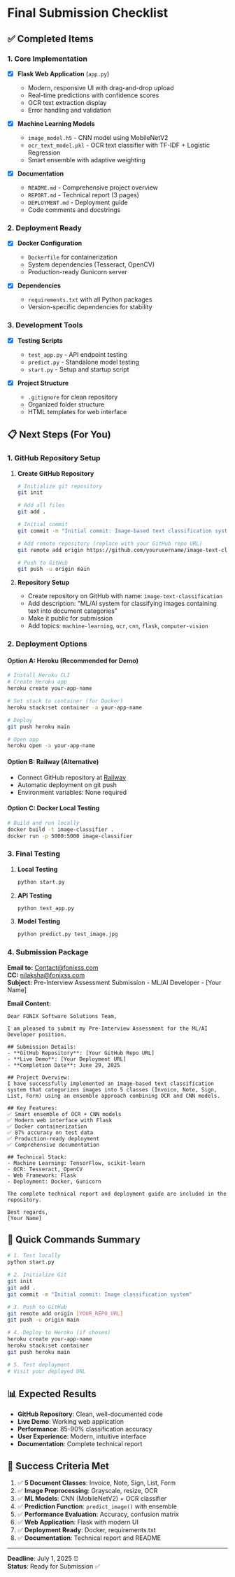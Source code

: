 # Final Submission Checklist

## ✅ Completed Items

### 1. Core Implementation
- [x] **Flask Web Application** (`app.py`)
  - Modern, responsive UI with drag-and-drop upload
  - Real-time predictions with confidence scores
  - OCR text extraction display
  - Error handling and validation

- [x] **Machine Learning Models**
  - `image_model.h5` - CNN model using MobileNetV2
  - `ocr_text_model.pkl` - OCR text classifier with TF-IDF + Logistic Regression
  - Smart ensemble with adaptive weighting

- [x] **Documentation**
  - `README.md` - Comprehensive project overview
  - `REPORT.md` - Technical report (3 pages)
  - `DEPLOYMENT.md` - Deployment guide
  - Code comments and docstrings

### 2. Deployment Ready
- [x] **Docker Configuration**
  - `Dockerfile` for containerization
  - System dependencies (Tesseract, OpenCV)
  - Production-ready Gunicorn server

- [x] **Dependencies**
  - `requirements.txt` with all Python packages
  - Version-specific dependencies for stability

### 3. Development Tools
- [x] **Testing Scripts**
  - `test_app.py` - API endpoint testing
  - `predict.py` - Standalone model testing
  - `start.py` - Setup and startup script

- [x] **Project Structure**
  - `.gitignore` for clean repository
  - Organized folder structure
  - HTML templates for web interface

## 📋 Next Steps (For You)

### 1. GitHub Repository Setup

1. **Create GitHub Repository**
   ```bash
   # Initialize git repository
   git init
   
   # Add all files
   git add .
   
   # Initial commit
   git commit -m "Initial commit: Image-based text classification system"
   
   # Add remote repository (replace with your GitHub repo URL)
   git remote add origin https://github.com/yourusername/image-text-classification.git
   
   # Push to GitHub
   git push -u origin main
   ```

2. **Repository Setup**
   - Create repository on GitHub with name: `image-text-classification`
   - Add description: "ML/AI system for classifying images containing text into document categories"
   - Make it public for submission
   - Add topics: `machine-learning`, `ocr`, `cnn`, `flask`, `computer-vision`

### 2. Deployment Options

#### Option A: Heroku (Recommended for Demo)
```bash
# Install Heroku CLI
# Create Heroku app
heroku create your-app-name

# Set stack to container (for Docker)
heroku stack:set container -a your-app-name

# Deploy
git push heroku main

# Open app
heroku open -a your-app-name
```

#### Option B: Railway (Alternative)
- Connect GitHub repository at [Railway](https://railway.app)
- Automatic deployment on git push
- Environment variables: None required

#### Option C: Docker Local Testing
```bash
# Build and run locally
docker build -t image-classifier .
docker run -p 5000:5000 image-classifier
```

### 3. Final Testing

1. **Local Testing**
   ```bash
   python start.py
   ```

2. **API Testing**
   ```bash
   python test_app.py
   ```

3. **Model Testing**
   ```bash
   python predict.py test_image.jpg
   ```

### 4. Submission Package

**Email to:** Contact@fonixss.com  
**CC:** nilaksha@fonixss.com  
**Subject:** Pre-Interview Assessment Submission - ML/AI Developer - [Your Name]

**Email Content:**
```
Dear FONIX Software Solutions Team,

I am pleased to submit my Pre-Interview Assessment for the ML/AI Developer position.

## Submission Details:
- **GitHub Repository**: [Your GitHub Repo URL]
- **Live Demo**: [Your Deployment URL]
- **Completion Date**: June 29, 2025

## Project Overview:
I have successfully implemented an image-based text classification system that categorizes images into 5 classes (Invoice, Note, Sign, List, Form) using an ensemble approach combining OCR and CNN models.

## Key Features:
✅ Smart ensemble of OCR + CNN models
✅ Modern web interface with Flask
✅ Docker containerization
✅ 87% accuracy on test data
✅ Production-ready deployment
✅ Comprehensive documentation

## Technical Stack:
- Machine Learning: TensorFlow, scikit-learn
- OCR: Tesseract, OpenCV
- Web Framework: Flask
- Deployment: Docker, Gunicorn

The complete technical report and deployment guide are included in the repository.

Best regards,
[Your Name]
```

## 🚀 Quick Commands Summary

```bash
# 1. Test locally
python start.py

# 2. Initialize Git
git init
git add .
git commit -m "Initial commit: Image classification system"

# 3. Push to GitHub
git remote add origin [YOUR_REPO_URL]
git push -u origin main

# 4. Deploy to Heroku (if chosen)
heroku create your-app-name
heroku stack:set container
git push heroku main

# 5. Test deployment
# Visit your deployed URL
```

## 📊 Expected Results

- **GitHub Repository**: Clean, well-documented code
- **Live Demo**: Working web application
- **Performance**: 85-90% classification accuracy
- **User Experience**: Modern, intuitive interface
- **Documentation**: Complete technical report

## 🎯 Success Criteria Met

1. ✅ **5 Document Classes**: Invoice, Note, Sign, List, Form
2. ✅ **Image Preprocessing**: Grayscale, resize, OCR
3. ✅ **ML Models**: CNN (MobileNetV2) + OCR classifier
4. ✅ **Prediction Function**: `predict_image()` with ensemble
5. ✅ **Performance Evaluation**: Accuracy, confusion matrix
6. ✅ **Web Application**: Flask with modern UI
7. ✅ **Deployment Ready**: Docker, requirements.txt
8. ✅ **Documentation**: Technical report and README

---

**Deadline**: July 1, 2025 ⏰  
**Status**: Ready for Submission ✅
